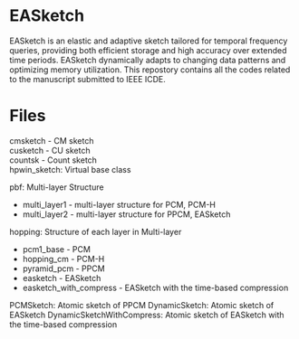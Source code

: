 # EASketch
EASketch is an elastic and adaptive sketch tailored for temporal frequency queries, providing both efficient storage and high accuracy over extended time periods. EASketch dynamically adapts to changing data patterns and optimizing memory utilization.  This repostory contains all the codes related to the manuscript submitted to IEEE ICDE.
# Files 
cmsketch - CM sketch  
cusketch - CU sketch  
countsk - Count sketch  
hpwin_sketch: Virtual base class 

pbf: Multi-layer Structure
* multi_layer1 - multi-layer structure for PCM, PCM-H
* multi_layer2 - multi-layer structure for PPCM, EASketch

hopping: Structure of each layer in Multi-layer
* pcm1_base - PCM  
* hopping_cm - PCM-H
* pyramid_pcm - PPCM
* easketch - EASketch
* easketch_with_compress - EASketch with the time-based compression

PCMSketch: Atomic sketch of PPCM
DynamicSketch: Atomic sketch of EASketch
DynamicSketchWithCompress: Atomic sketch of EASketch with the time-based compression

